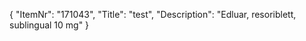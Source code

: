 {
  "ItemNr": "171043",
  "Title": "test",
  "Description": "Edluar, resoriblett, sublingual 10 mg"
}